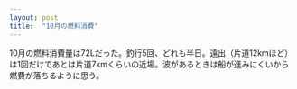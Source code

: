 ```yaml
---
layout: post
title:  "10月の燃料消費"
---
```


10月の燃料消費量は72Lだった。釣行5回、どれも半日。遠出（片道12kmほど）は1回だけであとは片道7kmくらいの近場。波があるときは船が進みにくいから燃費が落ちるように思う。
